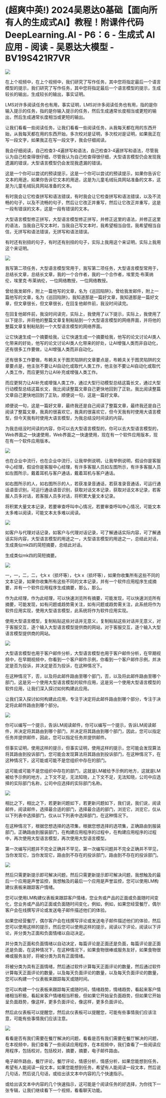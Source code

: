 # (超爽中英!) 2024吴恩达0基础【面向所有人的生成式AI】教程！附课件代码 DeepLearning.AI - P6：6 - 生成式 AI 应用 - 阅读 - 吴恩达大模型 - BV19S421R7VR

![](img/b9046924b6afe5774a5ac9a5cdc4049a_0.png)

在上个视频中，在上个视频中，我们研究了写作任务，其中您将指定最后一个语言模型的提示，我们研究了写作任务，其中您将指定最后一个语言模型的提示，生成较长的输出，生成较长的输出，事实证明。

LMS对许多阅读任务也有用，事实证明，LMS对许多阅读任务也有用，指的是你输入提示的任务，指的是你输入提示的任务，然后生成通常长度相当或更短的输出，然后生成通常长度相当或更短的输出。

让我们看看一些阅读任务，让我们看看一些阅读任务，从我每天都在用的东西开始，从我每天都在用的东西开始，多次校对是证明，多次校对是证明，如果我正在写一段文字，如果我正在写一段文字，我会仔细阅读。

我会仔细阅读，自己检查3-4遍拼写和语法，自己检查3-4遍拼写和语法，尽管我认为自己检查得很仔细，尽管我认为自己检查得很仔细，大型语言模型仍会发现我遗漏的错误，大型语言模型仍会发现我遗漏的错误。

这是一个你可以尝试的预读提示，这是一个你可以尝试的预读提示，如果你告诉它文本的用途，如果你告诉它文本的用途，这是为儿童毛绒玩具网站准备的文本，这是为儿童毛绒玩具网站准备的文本。

有时我会让它检查拼写和语法错误，有时我会让它检查拼写和语法错误，以及不流畅的句子，以及不流畅的句子，然后让它改正并重写，然后让它改正并重写，这是一段有错误的文本，这是一段有错误的文本。

大型语言模型修正拼写，大型语言模型修正拼写，并修正这里的语法，并修正这里的语法，当我自己写文本时，当我自己写文本时，我希望相当自信，我希望相当自信，无拼写和语法错误，无拼写和语法错误。

有时还有别扭的句子，有时还有别扭的句子，实际上我用这个来证明，实际上我用这个来证明。

![](img/b9046924b6afe5774a5ac9a5cdc4049a_2.png)

我写第二项任务，大型语言模型常用于，我写第二项任务，大型语言模型常用于，总结长文章，总结长文章，我的一个合作者，我的一个合作者，埃里克·布莱纳伦，埃里克·布莱纳伦，一位网络教授，一位网络教授。

曾给我发邮件，附上一篇他写的文章，名为《巡回陷阱》，曾给我发邮件，附上一篇他写的文章，名为《巡回陷阱》，我知道那是一篇好文章，我知道那是一篇好文章，但文章很长，但文章很长，在回复他邮件前，我没时间读完。

在回复他邮件前，我没时间读完，实际上，我使用了以下提示，实际上，我使用了以下提示，并将他的整篇文章复制粘贴到一个大型语言模型的网络界面，并将他的整篇文章复制粘贴到一个大型语言模型的网络界面。

让它快速生成一个摘要给我，让它快速生成一个摘要给我，他写的论文讨论AI类人化带来的好处，他写的论文讨论AI类人化带来的好处，让AI增强人类而非自动化，还有很多工作要做，让AI增强人类而非自动化。

还有很多工作要做，布赖夫关于图灵陷阱的文章要点是，布赖夫关于图灵陷阱的文章要点是，他主张不要让AI自动化或取代人类工作，他主张不要让AI自动化或取代人类工作，而应更努力让AI补充或增强人类工作。

而应更努力让AI补充或增强人类工作，通过大型行动模型总结这篇长文，通过大型行动模型总结这篇长文，我比阅读整篇文章自己更快地回到了正轨，我比阅读整篇文章自己更快地回到了正轨，顺便说一句，这是一篇好文章。

顺便说一句，这是一篇好文章，最终我还是自己阅读了整篇文章，最终我还是自己阅读了整篇文章，我真的很喜欢它，我真的很喜欢它，但今天我有时使用大语言模型，但今天我有时使用大语言模型，为我总结没时间读的内容。

为我总结没时间读的内容，你可以去大型语言模型的，你可以去大型语言模型的，Web界面之一快速使用，Web界面之一快速使用，现在有一个软件应用版本，现在有一个软件应用版本。



![](img/b9046924b6afe5774a5ac9a5cdc4049a_4.png)

也在企业中流行，也在企业中流行，让我举例说明，让我举例说明，假设你是客服中心经理，假设你是客服中心经理，有许多客服人员如左图所示，有许多客服人员如左图所示，戴着耳机与客户通话，戴着耳机与客户通话。

如右图所示的人，如右图所示的人，若获准录音通话，若获准录音通话，可运行通话语音识别，可运行通话语音识别，获取对话文本记录，获取对话文本记录，若客服人员多对话，若客服人员多对话，将积累大量文本记录。

将积累大量文本记录，若要审查呼叫中心情况，若要审查呼叫中心情况，可能文本太多难以阅读，可能文本太多难以阅读。



![](img/b9046924b6afe5774a5ac9a5cdc4049a_6.png)

如客户与代理对话记录，如客户与代理对话记录，可了解通话实际内容，可了解通话实际内容，大型语言模型的用途之一，大型语言模型的用途之一，总结此对话，生成类似mk四的简短摘要，总结此对话。

生成类似mk四的简短摘要。

![](img/b9046924b6afe5774a5ac9a5cdc4049a_8.png)

一，一，二，二，七k x（损坏等），七k x（损坏等），如果你收集所有这些不同的文本记录，如果你收集所有这些不同的文本记录，并有一个软件应用程序生成摘要，并有一个软件应用程序生成摘要，那么，那么。

作为此经理，作为此经理，可以快速浏览所有摘要，可能发现，可以快速浏览所有摘要，可能发现，如有问题或趋势需关注，如有问题或趋势需关注，此系统将作为软件应用实现，使用大型语言模型，此系统将作为软件应用实现。

使用大型语言模型，复制粘贴这些对话并无意义，复制粘贴这些对话并无意义，对于客服交互，逐个输入大型语言模型提供商的网站，对于客服交互，逐个输入大型语言模型提供商的网站。



![](img/b9046924b6afe5774a5ac9a5cdc4049a_10.png)

大型语言模型也用于客户邮件分析，大型语言模型也用于客户邮件分析，在早期视频中，在早期视频中，你看到一个客户邮件示例，你看到一个客户邮件示例，并决定是否为投诉，并决定是否为投诉，在这种情况下。

在这种情况下，否，以及将此邮件路由至哪个部门，否，以及将此邮件路由至哪个部门，这是另一个使用大型语言模型的软件应用，这是另一个使用大型语言模型的软件应用，让我们深入探讨如何构建此应用。

让我们深入探讨如何构建此应用，专注于决定将此邮件路由到哪个部分，专注于决定将此邮件路由到哪个部分。

![](img/b9046924b6afe5774a5ac9a5cdc4049a_12.png)

你可以编写一个提示，告诉LM阅读邮件，你可以编写一个提示，告诉LM阅读邮件，并决定将其路由到哪个部门，并决定将其路由到哪个部门，因此，您可以指定任务并提供邮件，因此，您可以指定任务并提供邮件。

但事实证明，使用这样的提示，但事实证明，使用这样的提示，您可能会发现算法将其路由到投诉部门，您可能会发现算法将其路由到投诉部门，在这种情况下，在这种情况下，这可能或可能不是您组织中存在的部门。

这可能或可能不是您组织中存在的部门，这就是LM被给予示例的地方，这就是LM被给予示例的地方，上下文不足，无法知晓，上下文不足，无法知晓，公司中应选择的实际部门名称，公司中应选择的实际部门名称。



![](img/b9046924b6afe5774a5ac9a5cdc4049a_14.png)

相比之下，相比之下，若更新问题如下，若更新问题如下，我们说，我们说，阅读邮件，阅读邮件，选择最合适的部门，选择最合适的部门，浏览它，浏览它，仅从以下列表中选择部门，仅从以下列表中选择部门，在这种情况下。

在这种情况下，根据您想选择的选项集，根据您想选择的选项集，正确路由到服装部门，正确路由到服装部门，在构建应用程序的过程中，在构建应用程序的过程中，再次使用大型语言模型，再次使用大型语言模型。

第一次编写问题并不完全正确并不罕见，第一次编写问题并不完全正确并不罕见，当你发现它，当你发现它，路由到不存在的投诉部门，路由到不存在的投诉部门。



![](img/b9046924b6afe5774a5ac9a5cdc4049a_16.png)

然后只需更新提示即可解决问题，然后只需更新提示即可解决问题，我想触及的最后一个应用是声誉监控，我想触及的最后一个应用是声誉监控，您可以使用LM构建仪表板来跟踪客户情绪。

您可以使用LM构建仪表板来跟踪客户情绪，您业务或产品的正面或负面随时间变化，您业务或产品的正面或负面随时间变化，例如，例如，如果您经营餐厅，偶尔客户会在线撰写评论或发送电子邮件描述他们的体验。

如果您经营餐厅，偶尔客户会在线撰写评论或发送电子邮件描述他们的体验，然后您可以使用这样的提示，然后您可以使用这样的提示，阅读以下评论，阅读以下评论，并分类为正面和负面情绪以自动决定。

并分类为正面和负面情绪以自动决定，每篇评论是正面还是负面，每篇评论是正面还是负面，在这种情况下，在这种情况下，如果食物很棒或服务友好，如果食物很棒或服务友好，将被分类为具有正面情绪。

将被分类为具有正面情绪，然后通过软件计算每天正面评论的数量，然后通过软件计算每天正面评论的数量，以及每天负面评论的数量，以及每天负面评论的数量，您可以构建一个仪表板来跟踪每天或随时间。

您可以构建一个仪表板来跟踪每天或随时间，情绪趋势，情绪趋势，看起来客户情绪相当积极，看起来客户情绪相当积极，但如果它开始呈负面趋势，但如果它开始呈负面趋势，像这样，更多负面评论，像这样，更多负面评论。

然后此仪表板可以提醒您，然后此仪表板可以提醒您，可能有些事情我们应该注意，可能有些事情我们应该注意。

![](img/b9046924b6afe5774a5ac9a5cdc4049a_18.png)

看看是否有我们需要在餐厅解决的问题，看看是否有我们需要在餐厅解决的问题，在本视频中，我们查看了一些阅读应用程序，在本视频中，我们查看了一些阅读应用程序，包括校对，包括校对，摘要，摘要，电子邮件路由。

电子邮件路由，餐厅评论，餐厅评论，情感分析，情感分析，如果您能想到任务，希望有人能阅读一段文本，如果您能想到任务，希望有人能阅读一段文本，然后说几句话，然后说几句话，或给出该文本中内容的几个快速指示。

或给出该文本中内容的几个快速指示，这可能是个阅读任务的好选择，为你找下一张专辑，让我们继续看下一个视频，看看聊天功能。

